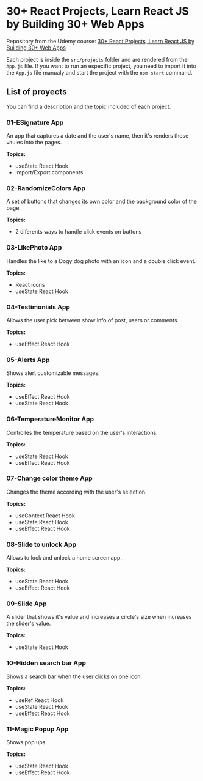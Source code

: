 # 30+ React Projects, Learn React JS by Building 30+ Web Apps

Repository from the Udemy course: [30+ React Projects, Learn React JS by Building 30+ Web Apps](https://www.udemy.com/course/30-react-projects-learn-react-js-by-building-30-web-apps/)

Each project is inside the `src/projects` folder and are rendered from the `App.js` file. If you want to run an especific project, you need to import it into the `App.js` file manualy and start the project with the `npm start` command.

## List of proyects

You can find a description and the topic included of each project.

### 01-ESignature App

An app that captures a date and the user's name, then it's renders those vaules into the pages.

**Topics:**

- useState React Hook
- Import/Export components

### 02-RandomizeColors App

A set of buttons that changes its own color and the background color of the page.

**Topics:**

- 2 diferents ways to handle click events on buttons

### 03-LikePhoto App

Handles the like to a Dogy dog photo with an icon and a double click event.

**Topics:**

- React icons
- useState React Hook

### 04-Testimonials App

Allows the user pick between show info of post, users or comments.

**Topics:**

- useEffect React Hook

### 05-Alerts App

Shows alert customizable messages.

**Topics:**

- useEffect React Hook
- useState React Hook

### 06-TemperatureMonitor App

Controlles the temperature based on the user's interactions.

**Topics:**

- useState React Hook
- useEffect React Hook

### 07-Change color theme App

Changes the theme according with the user's selection.

**Topics:**

- useContext React Hook
- useState React Hook
- useEffect React Hook

### 08-Slide to unlock App

Allows to lock and unlock a home screen app.

**Topics:**

- useState React Hook
- useEffect React Hook

### 09-Slide App

A slider that shows it's value and increases a circle's size when increases the slider's value.

**Topics:**

- useState React Hook

### 10-Hidden search bar App

Shows a search bar when the user clicks on one icon.

**Topics:**

- useRef React Hook
- useState React Hook
- useEffect React Hook

### 11-Magic Popup App

Shows pop ups.

**Topics:**

- useState React Hook
- useEffect React Hook
